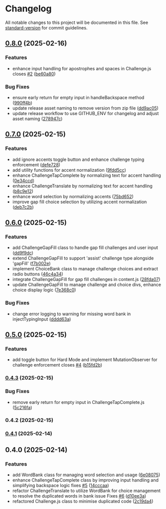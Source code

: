 # Changelog

All notable changes to this project will be documented in this file. See [standard-version](https://github.com/conventional-changelog/standard-version) for commit guidelines.

## [0.8.0](https://github.com/Stupidoodle/duolingo-hard-mode/compare/v0.7.0...v0.8.0) (2025-02-16)


### Features

* enhance input handling for apostrophes and spaces in Challenge.js closes [#2](https://github.com/Stupidoodle/duolingo-hard-mode/issues/2) ([be60a80](https://github.com/Stupidoodle/duolingo-hard-mode/commit/be60a8024adf6b8e657390e9eca1a36d3ef2be37))


### Bug Fixes

* ensure early return for empty input in handleBackspace method ([990ff4b](https://github.com/Stupidoodle/duolingo-hard-mode/commit/990ff4beb153a47ecbf2a695a9c1bfcb6275769a))
* update release asset naming to remove version from zip file ([dd9ac05](https://github.com/Stupidoodle/duolingo-hard-mode/commit/dd9ac05c9d0378ed76e4f40566e12d62d4a5ddef))
* update release workflow to use GITHUB_ENV for changelog and adjust asset naming ([278947c](https://github.com/Stupidoodle/duolingo-hard-mode/commit/278947c9c270c757995e77b6504979dbe6f2a652))

## [0.7.0](https://github.com/Stupidoodle/duolingo-hard-mode/compare/v0.6.0...v0.7.0) (2025-02-15)


### Features

* add ignore accents toggle button and enhance challenge typing enforcement ([defe728](https://github.com/Stupidoodle/duolingo-hard-mode/commit/defe7281de6d0f90a2312fc25611ca4da6aac722))
* add utility functions for accent normalization ([9fdd5cc](https://github.com/Stupidoodle/duolingo-hard-mode/commit/9fdd5cc30fab5e2d22865f5cd1539c4492e2ff30))
* enhance ChallengeTapComplete by normalizing text for accent handling ([0e34ccd](https://github.com/Stupidoodle/duolingo-hard-mode/commit/0e34ccde18a2bb57ba1d83f73ec10eb95ef692ca))
* enhance ChallengeTranslate by normalizing text for accent handling ([b8c9e12](https://github.com/Stupidoodle/duolingo-hard-mode/commit/b8c9e127305868e05cd556b52a138380ea660882))
* enhance word selection by normalizing accents ([75bd652](https://github.com/Stupidoodle/duolingo-hard-mode/commit/75bd65238bd39af4b41fbbea632fe37674134f18))
* improve gap fill choice selection by utilizing accent normalization ([deb7c2b](https://github.com/Stupidoodle/duolingo-hard-mode/commit/deb7c2ba5be38cebe2b029cdea26a217fcda40fc))

## [0.6.0](https://github.com/Stupidoodle/duolingo-hard-mode/compare/v0.5.0...v0.6.0) (2025-02-15)


### Features

* add ChallengeGapFill class to handle gap fill challenges and user input ([dd9f9dc](https://github.com/Stupidoodle/duolingo-hard-mode/commit/dd9f9dc26e9c68686c17376ea8d8044f1e3257aa))
* extend ChallengeGapFill to support 'assist' challenge type alongside 'gapFill' ([f7b002e](https://github.com/Stupidoodle/duolingo-hard-mode/commit/f7b002e066ed2787381ecd43e293d659dcdbd3e8))
* implement ChoiceBank class to manage challenge choices and extract radio buttons ([46c4a34](https://github.com/Stupidoodle/duolingo-hard-mode/commit/46c4a34f2fa0337c1cf19e8cc05162c250835e9b))
* integrate ChallengeGapFill for gap fill challenges in content.js ([28fda07](https://github.com/Stupidoodle/duolingo-hard-mode/commit/28fda07b02a26a6437d2d099428a6de4ef12cf4e))
* update ChallengeGapFill to manage challenge and choice divs, enhance choice display logic ([7e368c0](https://github.com/Stupidoodle/duolingo-hard-mode/commit/7e368c0a8f38fe216f5b75502544a4e90df86a24))


### Bug Fixes

* change error logging to warning for missing word bank in injectTypingInput ([dddd63a](https://github.com/Stupidoodle/duolingo-hard-mode/commit/dddd63a377bdd0d5addc20dd91c86ecbd08c3ebf))

## [0.5.0](https://github.com/Stupidoodle/duolingo-hard-mode/compare/v0.4.3...v0.5.0) (2025-02-15)


### Features

* add toggle button for Hard Mode and implement MutationObserver for challenge enforcement closes [#4](https://github.com/Stupidoodle/duolingo-hard-mode/issues/4) ([b15fd2b](https://github.com/Stupidoodle/duolingo-hard-mode/commit/b15fd2bee1c99da6ba35d922f601245b513509f0))

### [0.4.3](https://github.com/Stupidoodle/duolingo-hard-mode/compare/v0.4.2...v0.4.3) (2025-02-15)


### Bug Fixes

* remove early return for empty input in ChallengeTapComplete.js ([5c216fa](https://github.com/Stupidoodle/duolingo-hard-mode/commit/5c216fa5a651861713a110c693aefd38f210eae2))

### 0.4.2 (2025-02-15)

### [0.4.1](https://github.com/Stupidoodle/duolingo-hard-mode/compare/v0.4.0...v0.4.1) (2025-02-14)

## 0.4.0 (2025-02-14)


### Features

* add WordBank class for managing word selection and usage ([6e08075](https://github.com/Stupidoodle/duolingo-hard-mode/commit/6e08075d5770afd90aa9ec19c24302710c72af59))
* enhance ChallengeTapComplete class by improving input handling and simplifying backspace logic fixes [#5](https://github.com/Stupidoodle/duolingo-hard-mode/issues/5) ([14cccaa](https://github.com/Stupidoodle/duolingo-hard-mode/commit/14cccaa73f7644729dea4bbca94868c76e9173cd))
* refactor ChallengeTranslate to utilize WordBank for choice management to resolve the duplicated words in bank issue Fixes [#6](https://github.com/Stupidoodle/duolingo-hard-mode/issues/6) ([d10ee3a](https://github.com/Stupidoodle/duolingo-hard-mode/commit/d10ee3a41fc4ca9b0ae2ca55592e24dd739507fe))
* refactored Challenge.js class to minimise duplicated code ([2c19da4](https://github.com/Stupidoodle/duolingo-hard-mode/commit/2c19da4e4786e0e314c677d9f3151e92650821b7))
